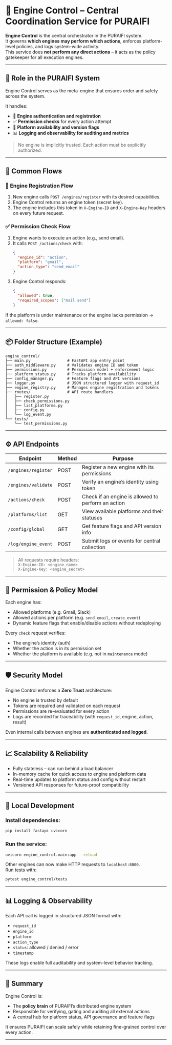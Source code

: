 # 🧠 Engine Control – Central Coordination Service for PURAIFI

**Engine Control** is the central orchestrator in the PURAIFI system.  
It governs **which engines may perform which actions**, enforces platform-level policies, and logs system-wide activity.  
This service does **not perform any direct actions** – it acts as the policy gatekeeper for all execution engines.

---

## 🧭 Role in the PURAIFI System

Engine Control serves as the meta-engine that ensures order and safety across the system.

It handles:
- 🔐 **Engine authentication and registration**
- ✅ **Permission checks** for every action attempt
- 📡 **Platform availability and version flags**
- 📊 **Logging and observability for auditing and metrics**

> No engine is implicitly trusted. Each action must be explicitly authorized.

---

## 🔁 Common Flows

### 🔧 Engine Registration Flow

1. New engine calls `POST /engines/register` with its desired capabilities.
2. Engine Control returns an engine token (secret key).
3. The engine includes this token in `X-Engine-ID` and `X-Engine-Key` headers on every future request.

### ✅ Permission Check Flow

1. Engine wants to execute an action (e.g., send email).
2. It calls `POST /actions/check` with:
   ```json
   {
     "engine_id": "action",
     "platform": "gmail",
     "action_type": "send_email"
   }
   ```
3. Engine Control responds:
   ```json
   {
     "allowed": true,
     "required_scopes": ["mail.send"]
   }
   ```

If the platform is under maintenance or the engine lacks permission → `allowed: false`.

---

## 📦 Folder Structure (Example)

```
engine_control/
├── main.py                # FastAPI app entry point
├── auth_middleware.py     # Validates engine ID and token
├── permissions.py         # Permission model + enforcement logic
├── platform_status.py     # Tracks platform availability
├── config_manager.py      # Feature flags and API versions
├── logger.py              # JSON structured logger with request_id
├── engine_registry.py     # Manages engine registration and tokens
├── routes/                # API route handlers
│   ├── register.py
│   ├── check_permissions.py
│   ├── list_platforms.py
│   ├── config.py
│   └── log_event.py
└── tests/
    └── test_permissions.py
```

---

## ⚙️ API Endpoints

| Endpoint               | Method | Purpose                                           |
|------------------------|--------|---------------------------------------------------|
| `/engines/register`    | POST   | Register a new engine with its permissions        |
| `/engines/validate`    | POST   | Verify an engine’s identity using token           |
| `/actions/check`       | POST   | Check if an engine is allowed to perform an action|
| `/platforms/list`      | GET    | View available platforms and their statuses       |
| `/config/global`       | GET    | Get feature flags and API version info            |
| `/log/engine_event`    | POST   | Submit logs or events for central collection      |

> All requests require headers:  
> `X-Engine-ID: <engine_name>`  
> `X-Engine-Key: <engine_secret>`

---

## 🔐 Permission & Policy Model

Each engine has:
- Allowed platforms (e.g. Gmail, Slack)
- Allowed actions per platform (e.g. `send_email`, `create_event`)
- Dynamic feature flags that enable/disable actions without redeploying

Every `check` request verifies:
- The engine’s identity (auth)
- Whether the action is in its permission set
- Whether the platform is available (e.g. not in `maintenance` mode)

---

## 🛡️ Security Model

Engine Control enforces a **Zero Trust** architecture:

- No engine is trusted by default
- Tokens are required and validated on each request
- Permissions are re-evaluated for every action
- Logs are recorded for traceability (with `request_id`, engine, action, result)

Even internal calls between engines are **authenticated and logged**.

---

## 📈 Scalability & Reliability

- Fully stateless – can run behind a load balancer
- In-memory cache for quick access to engine and platform data
- Real-time updates to platform status and config without restart
- Versioned API responses for future-proof compatibility

---

## 🧪 Local Development

### Install dependencies:
```bash
pip install fastapi uvicorn
```

### Run the service:
```bash
uvicorn engine_control.main:app --reload
```

Other engines can now make HTTP requests to `localhost:8000`.  
Run tests with:

```bash
pytest engine_control/tests
```

---

## 📊 Logging & Observability

Each API call is logged in structured JSON format with:

- `request_id`
- `engine_id`
- `platform`
- `action_type`
- `status`: allowed / denied / error
- `timestamp`

These logs enable full auditability and system-level behavior tracking.

---

## 🧠 Summary

Engine Control is:
- The **policy brain** of PURAIFI’s distributed engine system
- Responsible for verifying, gating and auditing all external actions
- A central hub for platform status, API governance and feature flags

It ensures PURAIFI can scale safely while retaining fine-grained control over every action.

---
